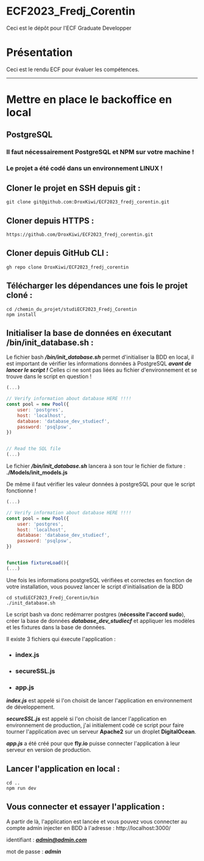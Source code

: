 # ECF2023_Fredj_Corentin

Ceci est le dépôt pour l'ECF Graduate Developper

# Présentation

Ceci est le rendu ECF pour évaluer les compétences.

___
# **Mettre en place le backoffice en local**

## PostgreSQL 

### **Il faut nécessairement PostgreSQL et NPM sur votre machine !**

### **Le projet a été codé dans un environnement LINUX !**

## Cloner le projet en SSH depuis git :

    git clone git@github.com:DroxKiwi/ECF2023_fredj_corentin.git

## Cloner depuis HTTPS : 

    https://github.com/DroxKiwi/ECF2023_fredj_corentin.git

## Cloner depuis GitHub CLI :

    gh repo clone DroxKiwi/ECF2023_fredj_corentin

## Télécharger les dépendances une fois le projet cloné :

    cd /chemin_du_projet/studiECF2023_Fredj_Corentin
    npm install

## Initialiser la base de données en éxecutant **/bin/init_database.sh** :

Le fichier bash ***/bin/init_database.sh*** permet d'initialiser la BDD en local, il est important de vérifier les informations données à PostgreSQL ***avant de lancer le script !*** Celles ci ne sont pas liées au fichier d'environnement et se trouve dans le script en question ! 

```js
(...)

// Verify information about database HERE !!!!
const pool = new Pool({
    user: 'postgres',
    host: 'localhost',
    database: 'database_dev_studiecf',
    password: 'psqlpsw',
})


// Read the SQL file
(...)
```

Le fichier ***/bin/init_database.sh*** lancera à son tour le fichier de fixture : **./Models/init_models.js**

De même il faut vérifier les valeur données à postgreSQL pour que le script fonctionne ! 

```js
(...)

// Verify information about database HERE !!!!
const pool = new Pool({
    user: 'postgres',
    host: 'localhost',
    database: 'database_dev_studiecf',
    password: 'psqlpsw',
})


function fixtureLoad(){
(...)

```

Une fois les informations postgreSQL vérifiées et correctes en fonction de votre installation, vous pouvez lancer le script d'initialisation de la BDD

    cd studiECF2023_Fredj_Corentin/bin
    ./init_database.sh

Le script bash va donc redémarrer postgres (**nécessite l'accord sudo**), créer la base de données ***database_dev_studiecf*** et appliquer les modèles et les fixtures dans la base de données.

Il existe 3 fichiers qui éxecute l'application :

- ### index.js
- ### secureSSL.js
- ### app.js

***index.js*** est appelé si l'on choisit de lancer l'application en environnement de développement.

***secureSSL.js*** est appelé si l'on choisit de lancer l'application en environnement de production, j'ai initialement codé ce script pour faire tourner l'application avec un serveur **Apache2** sur un droplet **DigitalOcean**.

***app.js*** a été créé pour que **fly.io** puisse connecter l'application à leur serveur en version de production. 

## Lancer l'application en local :

    cd ..
    npm run dev

## Vous connecter et essayer l'application :

A partir de là, l'application est lancée et vous pouvez vous connecter au compte admin injecter en BDD à l'adresse : http://localhost:3000/

identifiant : ***admin@admin.com***

mot de passe : ***admin***
